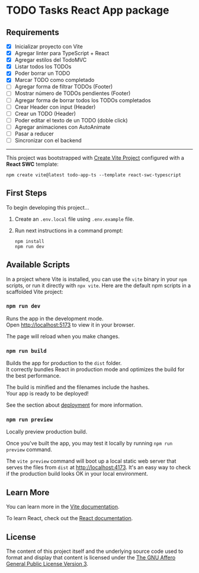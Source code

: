 # TODO Tasks React App package

## Requirements

- [x] Inicializar proyecto con Vite
- [x] Agregar linter para TypeScript + React
- [x] Agregar estilos del TodoMVC
- [x] Listar todos los TODOs
- [x] Poder borrar un TODO
- [x] Marcar TODO como completado
- [ ] Agregar forma de filtrar TODOs (Footer)
- [ ] Mostrar número de TODOs pendientes (Footer)
- [ ] Agregar forma de borrar todos los TODOs completados
- [ ] Crear Header con input (Header)
- [ ] Crear un TODO (Header)
- [ ] Poder editar el texto de un TODO (doble click)
- [ ] Agregar animaciones con AutoAnimate
- [ ] Pasar a reducer
- [ ] Sincronizar con el backend

---

This project was bootstrapped with [Create Vite Project](https://vitejs.dev/guide/#scaffolding-your-first-vite-project) configured with a **React SWC** template:

```shell
npm create vite@latest todo-app-ts --template react-swc-typescript
```

## First Steps

To begin developing this project...

1. Create an `.env.local` file using `.env.example` file.

2. Run next instructions in a command prompt:

    ```shell
    npm install
    npm run dev
    ```

## Available Scripts

In a project where Vite is installed, you can use the `vite` binary in your `npm` scripts, or run it directly with `npx vite`. Here are the default npm scripts in a scaffolded Vite project:

### `npm run dev`

Runs the app in the development mode.\
Open [http://localhost:5173](http://localhost:5173) to view it in your browser.

The page will reload when you make changes.

### `npm run build`

Builds the app for production to the `dist` folder.\
It correctly bundles React in production mode and optimizes the build for the best performance.

The build is minified and the filenames include the hashes.\
Your app is ready to be deployed!

See the section about [deployment](https://vitejs.dev/guide/static-deploy.html) for more information.

### `npm run preview`

Locally preview production build.

Once you've built the app, you may test it locally by running `npm run preview` command.

The `vite preview` command will boot up a local static web server that serves the files from `dist` at [http://localhost:4173](http://localhost:4173). It's an easy way to check if the production build looks OK in your local environment.

## Learn More

You can learn more in the [Vite documentation](https://vitejs.dev/guide/).

To learn React, check out the [React documentation](https://reactjs.org/).

## License

The content of this project itself and the underlying source code used to format and display that content is licensed under the [The GNU Affero General Public License Version 3](../LICENSE).
